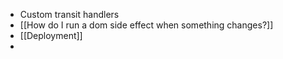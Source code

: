 - Custom transit handlers
- [[How do I run a dom side effect when something changes?]]
- [[Deployment]]
-